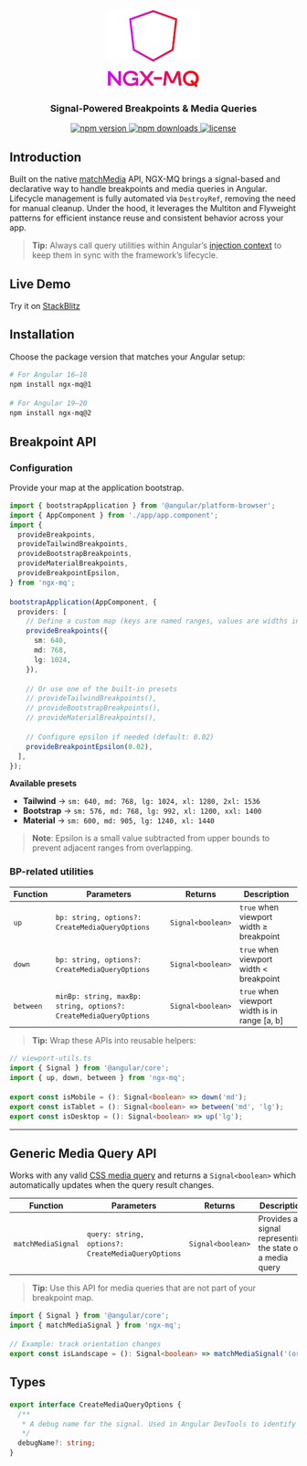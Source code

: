 <p align="center">
  <img src="https://raw.githubusercontent.com/martsinlabs/ngx-mq/refs/heads/main/assets/logo.svg" width="160" alt="ngx-mq logo" />
</p>

<h3 align="center">
  Signal-Powered Breakpoints & Media Queries
</h3>

<p align="center">
  <a href="https://www.npmjs.com/package/ngx-mq">
    <img src="https://img.shields.io/npm/v/ngx-mq.svg?color=#1f883d" alt="npm version" />
  </a>
  <a href="https://www.npmjs.com/package/ngx-mq">
    <img src="https://img.shields.io/npm/dm/ngx-mq.svg?color=#1f883d" alt="npm downloads" />
  </a>
  <a href="https://opensource.org/license/MIT">
    <img src="https://img.shields.io/npm/l/ngx-mq.svg?color=#1f883d" alt="license" />
  </a>
</p>

## Introduction

Built on the native [matchMedia](https://developer.mozilla.org/en-US/docs/Web/API/Window/matchMedia) API, NGX-MQ brings a signal-based and declarative way to handle breakpoints and media queries in Angular. Lifecycle management is fully automated via `DestroyRef`, removing the need for manual cleanup. Under the hood, it leverages the Multiton and Flyweight patterns for efficient instance reuse and consistent behavior across your app.

> **Tip:** Always call query utilities within Angular’s [injection context](https://angular.dev/guide/di/dependency-injection-context) to keep them in sync with the framework’s lifecycle.

## Live Demo

Try it on [StackBlitz](https://stackblitz.com/github/martsinlabs/ngx-mq-demo/tree/demo/v2?file=src%2Fapp%2Fapp.component.ts)

## Installation

Choose the package version that matches your Angular setup:

```bash
# For Angular 16–18
npm install ngx-mq@1

# For Angular 19–20
npm install ngx-mq@2
```

## Breakpoint API

### Configuration

Provide your map at the application bootstrap.

```ts
import { bootstrapApplication } from '@angular/platform-browser';
import { AppComponent } from './app/app.component';
import {
  provideBreakpoints,
  provideTailwindBreakpoints,
  provideBootstrapBreakpoints,
  provideMaterialBreakpoints,
  provideBreakpointEpsilon,
} from 'ngx-mq';

bootstrapApplication(AppComponent, {
  providers: [
    // Define a custom map (keys are named ranges, values are widths in pixels)
    provideBreakpoints({
      sm: 640,
      md: 768,
      lg: 1024,
    }),

    // Or use one of the built-in presets
    // provideTailwindBreakpoints(),
    // provideBootstrapBreakpoints(),
    // provideMaterialBreakpoints(),

    // Configure epsilon if needed (default: 0.02)
    provideBreakpointEpsilon(0.02),
  ],
});
```

**Available presets**

- **Tailwind** → `sm: 640, md: 768, lg: 1024, xl: 1280, 2xl: 1536`
- **Bootstrap** → `sm: 576, md: 768, lg: 992, xl: 1200, xxl: 1400`
- **Material** → `sm: 600, md: 905, lg: 1240, xl: 1440`

> **Note**: Epsilon is a small value subtracted from upper bounds to prevent adjacent ranges from overlapping.

### BP-related utilities

| Function  | Parameters                                                        | Returns           | Description                                   |
| --------- | ----------------------------------------------------------------- | ----------------- | --------------------------------------------- |
| `up`      | `bp: string, options?: CreateMediaQueryOptions`                   | `Signal<boolean>` | `true` when viewport width ≥ breakpoint       |
| `down`    | `bp: string, options?: CreateMediaQueryOptions`                   | `Signal<boolean>` | `true` when viewport width < breakpoint       |
| `between` | `minBp: string, maxBp: string, options?: CreateMediaQueryOptions` | `Signal<boolean>` | `true` when viewport width is in range [a, b] |

> **Tip:** Wrap these APIs into reusable helpers:

```ts
// viewport-utils.ts
import { Signal } from '@angular/core';
import { up, down, between } from 'ngx-mq';

export const isMobile = (): Signal<boolean> => down('md');
export const isTablet = (): Signal<boolean> => between('md', 'lg');
export const isDesktop = (): Signal<boolean> => up('lg');
```

---

## Generic Media Query API

Works with any valid [CSS media query](https://developer.mozilla.org/en-US/docs/Web/CSS/CSS_media_queries) and returns a `Signal<boolean>` which automatically updates when the query result changes.

| Function           | Parameters                                         | Returns           | Description                                               |
| ------------------ | -------------------------------------------------- | ----------------- | --------------------------------------------------------- |
| `matchMediaSignal` | `query: string, options?: CreateMediaQueryOptions` | `Signal<boolean>` | Provides a signal representing the state of a media query |

> **Tip:** Use this API for media queries that are not part of your breakpoint map.

```ts
import { Signal } from '@angular/core';
import { matchMediaSignal } from 'ngx-mq';

// Example: track orientation changes
export const isLandscape = (): Signal<boolean> => matchMediaSignal('(orientation: landscape)');
```

## Types

```ts
export interface CreateMediaQueryOptions {
  /**
   * A debug name for the signal. Used in Angular DevTools to identify the signal.
   */
  debugName?: string;
}
```
